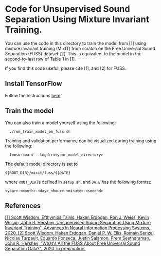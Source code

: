 # Code for Unsupervised Sound Separation Using Mixture Invariant Training.

You can use the code in this directory to train the model from [1] using mixture
invariant training (MixIT) from scratch on the Free Universal Sound Separation
(FUSS) dataset [2]. This is equivalent to the model in the second-to-last row
of Table 1 in [1].

If you find this code useful, please cite [1], and [2] for FUSS.

## Install TensorFlow
Follow the instructions
<a href="https://www.tensorflow.org/install">here</a>.


## Train the model
You can also train a model yourself using the following:

```
  ./run_train_model_on_fuss.sh
```

Training and validation performance can be visualized during training using the
following:

```
  tensorboard --logdir=<your_model_directory>
```

The default model directory is set to

```
${ROOT_DIR}/mixit/fuss/${DATE}
```

where ```ROOT_DIR``` is defined in ```setup.sh```, and ```DATE``` has the
following format:

```
<year>-<month>-<day>_<hour>-<minute>-<second>
```

## References
<a href="https://arxiv.org/pdf/2006.12701.pdf">
  [1] Scott Wisdom, Efthymios Tzinis, Hakan Erdogan, Ron J. Weiss, Kevin Wilson, John R. Hershey, Unsupervised Sound Separation Using Mixture Invariant Training", Advances in Neural Information Processing Systems, 2020.
</a>

<a href="https://arxiv.org/pdf/2011.00803.pdf">
[2] Scott Wisdom, Hakan Erdogan, Daniel P. W. Ellis, Romain Serizel, Nicolas Turpault, Eduardo Fonseca, Justin Salamon, Prem Seetharaman, John R. Hershey,
"What's All the FUSS About Free Universal Sound Separation Data?", 2020, in preparation.
</a>
